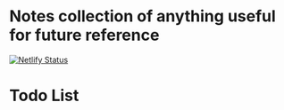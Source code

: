 # Notes collection of anything useful for future reference

[![Netlify Status](https://api.netlify.com/api/v1/badges/88fc76f8-3af3-4343-ab4e-1deea9e51a62/deploy-status)](https://app.netlify.com/sites/discite-docs/deploys)

# Todo List